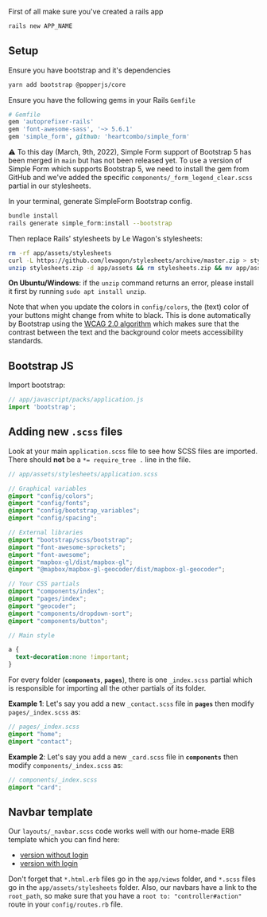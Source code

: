 First of all make sure you've created a rails app

```bash
rails new APP_NAME
```

## Setup

Ensure you have bootstrap and it's dependencies

```bash
yarn add bootstrap @popperjs/core
```

Ensure you have the following gems in your Rails `Gemfile`

```ruby
# Gemfile
gem 'autoprefixer-rails'
gem 'font-awesome-sass', '~> 5.6.1'
gem 'simple_form', github: 'heartcombo/simple_form'
```

⚠ To this day (March, 9th, 2022), Simple Form support of Bootstrap 5 has been merged in `main` but has not been released yet. To use a version of Simple Form which supports Bootstrap 5, we need to install the gem from GitHub and we've added the specific `components/_form_legend_clear.scss` partial in our stylesheets.

In your terminal, generate SimpleForm Bootstrap config.

```bash
bundle install
rails generate simple_form:install --bootstrap
```

Then replace Rails' stylesheets by Le Wagon's stylesheets:

```bash
rm -rf app/assets/stylesheets
curl -L https://github.com/lewagon/stylesheets/archive/master.zip > stylesheets.zip
unzip stylesheets.zip -d app/assets && rm stylesheets.zip && mv app/assets/rails-stylesheets-master app/assets/stylesheets
```

**On Ubuntu/Windows**: if the `unzip` command returns an error, please install it first by running `sudo apt install unzip`.

Note that when you update the colors in `config/colors`, the (text) color of your buttons might change from white to black. This is done automatically by Bootstrap using the [WCAG 2.0 algorithm](https://getbootstrap.com/docs/5.1/customize/sass/#color-contrast) which makes sure that the contrast between the text and the background color meets accessibility standards.


## Bootstrap JS

Import bootstrap:

```js
// app/javascript/packs/application.js
import 'bootstrap';
```

## Adding new `.scss` files

Look at your main `application.scss` file to see how SCSS files are imported. There should **not** be a `*= require_tree .` line in the file.

```scss
// app/assets/stylesheets/application.scss

// Graphical variables
@import "config/colors";
@import "config/fonts";
@import "config/bootstrap_variables";
@import "config/spacing";

// External libraries
@import "bootstrap/scss/bootstrap";
@import "font-awesome-sprockets";
@import "font-awesome";
@import "mapbox-gl/dist/mapbox-gl";
@import "@mapbox/mapbox-gl-geocoder/dist/mapbox-gl-geocoder";

// Your CSS partials
@import "components/index";
@import "pages/index";
@import "geocoder";
@import "components/dropdown-sort";
@import "components/button";

// Main style

a {
  text-decoration:none !important;
}
```

For every folder (**`components`**, **`pages`**), there is one `_index.scss` partial which is responsible for importing all the other partials of its folder.

**Example 1**: Let's say you add a new `_contact.scss` file in **`pages`** then modify `pages/_index.scss` as:

```scss
// pages/_index.scss
@import "home";
@import "contact";
```

**Example 2**: Let's say you add a new `_card.scss` file in **`components`** then modify `components/_index.scss` as:

```scss
// components/_index.scss
@import "card";
```

## Navbar template

Our `layouts/_navbar.scss` code works well with our home-made ERB template which you can find here:

- [version without login](https://github.com/lewagon/awesome-navbars/blob/master/templates/_navbar_wagon_without_login.html.erb)
- [version with login](https://github.com/lewagon/awesome-navbars/blob/master/templates/_navbar_wagon.html.erb)

Don't forget that `*.html.erb` files go in the `app/views` folder, and `*.scss` files go in the `app/assets/stylesheets` folder. Also, our navbars have a link to the `root_path`, so make sure that you have a `root to: "controller#action"` route in your `config/routes.rb` file.
